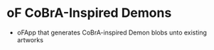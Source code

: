 # oF CoBrA-Inspired Demons
 - oFApp that generates CoBrA-inspired Demon blobs unto existing artworks
